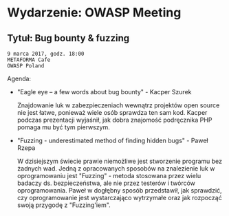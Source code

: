 # Wydarzenie: OWASP Meeting

## Tytuł: Bug bounty & fuzzing

    9 marca 2017, godz. 18:00
    METAFORMA Cafe
    OWASP Poland

Agenda:

- "Eagle eye – a few words about bug bounty" - Kacper Szurek

    Znajdowanie luk w zabezpieczeniach wewnątrz projektów open source nie jest łatwe, ponieważ wiele osób sprawdza ten sam kod. Kacper podczas prezentacji wyjaśnił, jak dobra znajomość podręcznika PHP pomaga mu być tym pierwszym. 

- "Fuzzing - underestimated method of finding hidden bugs" - Paweł Rzepa

    W dzisiejszym świecie prawie niemożliwe jest stworzenie programu bez żadnych wad. Jedną z opracowanych sposobów na znalezienie luk w oprogramowaniu jest "Fuzzing" - metoda stosowana przez wielu badaczy ds. bezpieczeństwa, ale nie przez testerów i twórców oprogramowania. Paweł w dogłębny sposób przedstawił, jak sprawdzić, czy oprogramowanie jest wystarczająco wytrzymałe oraz jak rozpocząć swoją przygodę z "Fuzzing'iem".